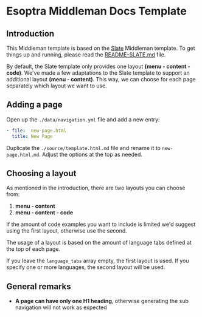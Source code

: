 # Esoptra Middleman Docs Template

## Introduction

This Middleman template is based on the [Slate](https://github.com/lord/slate) Middleman template. To get things up and running, please read the [README-SLATE.md](./README-SLATE.md) file.

By default, the Slate template only provides one layout **(menu - content - code)**. We've made a few adaptations to the Slate template to support an additional layout **(menu - content)**. This way, we can choose for each page separately which layout we want to use.

## Adding a page

Open up the `./data/navigation.yml` file and add a new entry:

```yml
- file:  new-page.html
  title: New Page
```

Duplicate the `./source/template.html.md` file and rename it to `new-page.html.md`. Adjust the options at the top as needed.

## Choosing a layout

As mentioned in the introduction, there are two layouts you can choose from:

1. **menu - content**
2. **menu - content - code**

If the amount of code examples you want to include is limited we'd suggest using the first layout, otherwise use the second.

The usage of a layout is based on the amount of language tabs defined at the top of each page.

If you leave the `language_tabs` array empty, the first layout is used. If you specify one or more languages, the second layout will be used.

## General remarks

- **A page can have only one H1 heading**, otherwise generating the sub navigation will not work as expected
